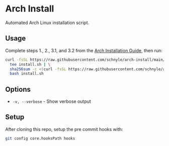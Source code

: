 # Arch Install

Automated Arch Linux installation script.

## Usage

Complete steps 1., 2., 3.1, and 3.2 from the [Arch Installation Guide](https://wiki.archlinux.org/title/Installation_guide), then run:

```bash
curl -fsSL https://raw.githubusercontent.com/schnyle/arch-install/main/install.sh | \
  tee install.sh | \
  sha256sum -c <(curl -fsSL https://raw.githubusercontent.com/schnyle/arch-install/main/install.sh.sha256) && \
  bash install.sh
```

## Options

- `-v, --verbose` - Show verbose output

## Setup

After cloning this repo, setup the pre commit hooks with:

```bash
git config core.hooksPath hooks
```
